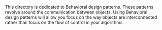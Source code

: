 This directory is dedicated to Behavioral design patterns.
These patterns revolve around the communication between objects.
Using Behavioral design patterns will allow you focus on the way objects are interconnected rather than focus on the flow of control in your algorithms.
